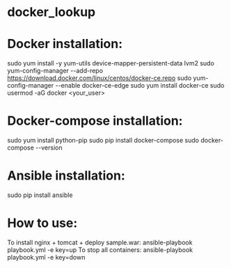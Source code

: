 # docker_lookup

# Docker installation:
sudo yum install -y yum-utils device-mapper-persistent-data lvm2
sudo yum-config-manager --add-repo \
      https://download.docker.com/linux/centos/docker-ce.repo
sudo yum-config-manager --enable docker-ce-edge
sudo yum install docker-ce
sudo usermod -aG docker <your_user>

# Docker-compose installation:
sudo yum install python-pip
sudo pip install docker-compose
sudo docker-compose --version

# Ansible installation:
sudo pip install ansible

# How to use:
To install nginx + tomcat + deploy sample.war:
ansible-playbook playbook.yml -e key=up
To stop all containers:
ansible-playbook playbook.yml -e key=down
